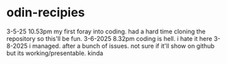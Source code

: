 # odin-recipies
3-5-25 10.53pm my first foray into coding. had a hard time cloning the repository so this'll be fun.
3-6-2025 8.32pm coding is hell. i hate it here
3-8-2025 i managed. after a bunch of issues. not sure if it'll show on github but its working/presentable. kinda
